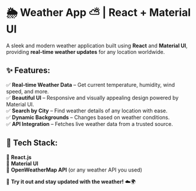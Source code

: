 # 🌦 Weather App ⛅ | React + Material UI  

A sleek and modern weather application built using **React** and **Material UI**, providing **real-time weather updates** for any location worldwide.  

## ✨ Features:  
✅ **Real-time Weather Data** – Get current temperature, humidity, wind speed, and more.  
✅ **Beautiful UI** – Responsive and visually appealing design powered by Material UI.  
✅ **Search by City** – Find weather details of any location with ease.  
✅ **Dynamic Backgrounds** – Changes based on weather conditions.  
✅ **API Integration** – Fetches live weather data from a trusted source.  

## 🚀 Tech Stack:  
🔹 **React.js**  
🔹 **Material UI**  
🔹 **OpenWeatherMap API** (or any weather API you used)  

📌 **Try it out and stay updated with the weather!** ☁️🌍  
